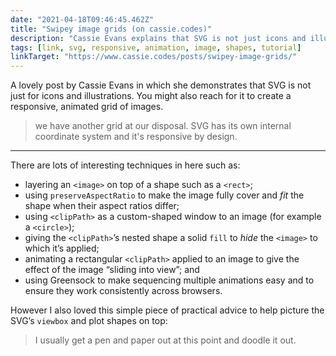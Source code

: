 ```yaml
---
date: "2021-04-18T09:46:45.462Z"
title: "Swipey image grids (on cassie.codes)"
description: "Cassie Evans explains that SVG is not just icons and illustrations but can also be used to create animated grids"
tags: [link, svg, responsive, animation, image, shapes, tutorial]
linkTarget: "https://www.cassie.codes/posts/swipey-image-grids/"
---
```

A lovely post by Cassie Evans in which she demonstrates that SVG is not just for icons and illustrations. You might also reach for it to create a responsive, animated grid of images.

> we have another grid at our disposal. SVG has its own internal coordinate system and it's responsive by design.
---

There are lots of interesting techniques in here such as:

- layering an `<image>` on top of a shape such as a `<rect>`; 
- using `preserveAspectRatio` to make the image fully cover and _fit_ the shape when their aspect ratios differ;
- using `<clipPath>` as a custom-shaped window to an image (for example a `<circle>`); 
- giving the `<clipPath>`’s nested shape a solid `fill` to _hide_ the `<image>` to which it’s applied; 
- animating a rectangular `<clipPath>` applied to an image to give the effect of the image “sliding into view”; and
- using Greensock to make sequencing multiple animations easy and to ensure they work consistently across browsers. 

However I also loved this simple piece of practical advice to help picture the SVG’s `viewbox` and plot shapes on top:

> I usually get a pen and paper out at this point and doodle it out.
